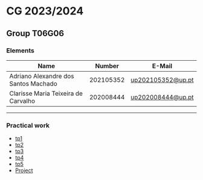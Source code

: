 # CG 2023/2024

## Group T06G06

### Elements

| Name                                 | Number    | E-Mail            |
| ------------------------------------ | --------- | ----------------- |
| Adriano Alexandre dos Santos Machado | 202105352 | up202105352@up.pt |
| Clarisse Maria Teixeira de Carvalho  | 202008444 | up202008444@up.pt |

--- 

### Practical work

- [tp1](tp1/README.md)
- [tp2](tp2/README.md)
- [tp3](tp3/README.md)
- [tp4](tp4/README.md)
- [tp5](tp5/README.md)
- [Project](proj/README.md)
